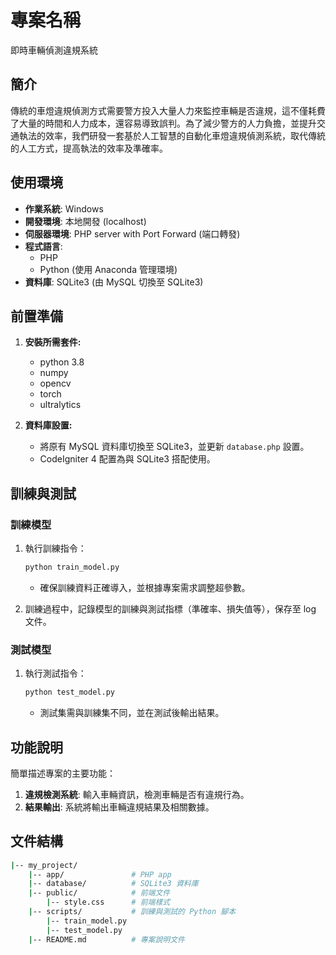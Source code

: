 # 專案名稱
即時車輛偵測違規系統
## 簡介
  傳統的車燈違規偵測方式需要警方投入大量人力來監控車輛是否違規，這不僅耗費了大量的時間和人力成本，還容易導致誤判。為了減少警方的人力負擔，並提升交通執法的效率，我們研發一套基於人工智慧的自動化車燈違規偵測系統，取代傳統的人工方式，提高執法的效率及準確率。

## 使用環境
- **作業系統**: Windows
- **開發環境**: 本地開發 (localhost)
- **伺服器環境**: PHP server with Port Forward (端口轉發)
- **程式語言**: 
  - PHP 
  - Python (使用 Anaconda 管理環境)
- **資料庫**: SQLite3 (由 MySQL 切換至 SQLite3)

## 前置準備

1. **安裝所需套件:**
    - python 3.8
    - numpy
    - opencv
    - torch
    - ultralytics

2. **資料庫設置:**
    - 將原有 MySQL 資料庫切換至 SQLite3，並更新 `database.php` 設置。
    - CodeIgniter 4 配置為與 SQLite3 搭配使用。

## 訓練與測試

### 訓練模型
1. 執行訓練指令：
    ```bash
    python train_model.py
    ```
    - 確保訓練資料正確導入，並根據專案需求調整超參數。
    
2. 訓練過程中，記錄模型的訓練與測試指標（準確率、損失值等），保存至 log 文件。

### 測試模型
1. 執行測試指令：
    ```bash
    python test_model.py
    ```
    - 測試集需與訓練集不同，並在測試後輸出結果。

## 功能說明
簡單描述專案的主要功能：
1. **違規檢測系統**: 輸入車輛資訊，檢測車輛是否有違規行為。
2. **結果輸出**: 系統將輸出車輛違規結果及相關數據。

## 文件結構

```bash
|-- my_project/
    |-- app/               # PHP app
    |-- database/          # SQLite3 資料庫
    |-- public/            # 前端文件
        |-- style.css      # 前端樣式
    |-- scripts/           # 訓練與測試的 Python 腳本
        |-- train_model.py
        |-- test_model.py
    |-- README.md          # 專案說明文件
